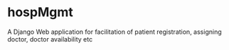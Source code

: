 # hospMgmt
 A Django Web application for facilitation of patient registration, assigning doctor, doctor availability etc 
